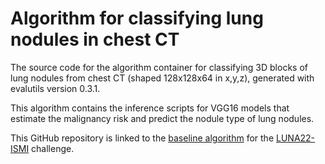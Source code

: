 # Algorithm for classifying lung nodules in chest CT

The source code for the algorithm container for classifying 3D blocks of lung nodules from chest CT (shaped 128x128x64 in x,y,z), generated with evalutils version 0.3.1.

This algorithm contains the inference scripts for VGG16 models that estimate the malignancy risk and predict the nodule type of lung nodules. 

This GitHub repository is linked to the [baseline algorithm](https://grand-challenge.org/algorithms/luna22-ismi-baseline/) for the [LUNA22-ISMI](https://luna22-ismi.grand-challenge.org/) challenge. 
